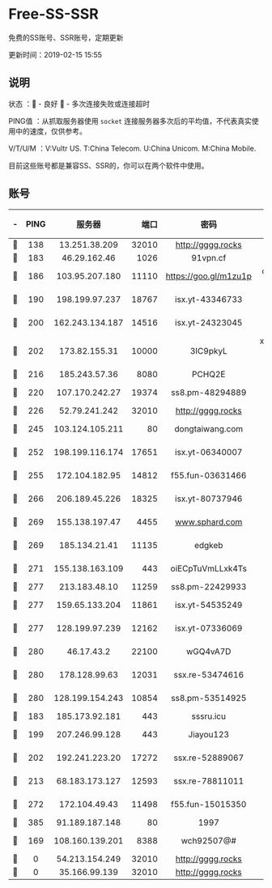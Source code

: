 # Free-SS-SSR

免费的SS账号、SSR账号，定期更新

更新时间：2019-02-15 15:55

## 说明

状态     ：🙂 - 良好 🙁 - 多次连接失败或连接超时

PING值   ：从抓取服务器使用 `socket` 连接服务器多次后的平均值，不代表真实使用中的速度，仅供参考。

V/T/U/M  ：V:Vultr US. T:China Telecom. U:China Unicom. M:China Mobile.

目前这些账号都是兼容SS、SSR的，你可以在两个软件中使用。

## 账号

|-|PING|服务器|端口|密码|加密方式|区域|V/T/U/M|
|:----:|:----:|:-----:|-----:|:----:|:----:|:----:|:----:|
|🙂|138|13.251.38.209|32010|http://gggg.rocks|chacha20|SG|8↓/10↑/9↓/9↓|
|🙂|183|46.29.162.46|1026|91vpn.cf|rc4-md5|RU|9↑/10↑/9↑/10↑|
|🙂|186|103.95.207.180|11110|https://goo.gl/m1zu1p|chacha20-ietf|US|5↓/5↓/8↑/7↓|
|🙂|190|198.199.97.237|18767|isx.yt-43346733|aes-256-cfb|US|9↑/9↑/9↑/9↑|
|🙂|200|162.243.134.187|14516|isx.yt-24323045|aes-256-cfb|US|9↑/9↑/9↑/9↑|
|🙂|202|173.82.155.31|10000|3IC9pkyL|xchacha20-ietf-poly1305|US|10↑/10↑/10↑/10↑|
|🙂|216|185.243.57.36|8080|PCHQ2E|rc4-md5|US|10↑/8↓/8↑/7↓|
|🙂|220|107.170.242.27|19374|ss8.pm-48294889|aes-256-cfb|US|10↑/10↑/10↑/10↑|
|🙂|226|52.79.241.242|32010|http://gggg.rocks|chacha20|KR|10↑/9↓/9↑/9↓|
|🙂|245|103.124.105.211|80|dongtaiwang.com|aes-256-cfb|US|10↑/10↑/10↑/10↑|
|🙂|252|198.199.116.174|17651|isx.yt-06340007|aes-256-cfb|US|7↑/6↑/5↑/6↑|
|🙂|255|172.104.182.95|14812|f55.fun-03631466|aes-256-cfb|SG|9↑/10↑/10↑/10↑|
|🙂|266|206.189.45.226|18325|isx.yt-80737946|aes-256-cfb|SG|9↑/9↑/9↑/9↑|
|🙂|269|155.138.197.47|4455|www.sphard.com|aes-256-cfb|US|8↑/10↑/9↑/10↑|
|🙂|269|185.134.21.41|11135|edgkeb|aes-256-cfb|GB|10↑/10↑/10↑/10↑|
|🙂|271|155.138.163.109|443|oiECpTuVmLLxk4Ts|aes-256-cfb|US|4↓/10↑/10↑/10↑|
|🙂|277|213.183.48.10|11259|ss8.pm-22429933|rc4-md5|RU|10↑/10↑/10↑/10↑|
|🙂|277|159.65.133.204|11861|isx.yt-54535249|aes-256-cfb|SG|9↑/9↑/9↑/9↑|
|🙂|277|128.199.97.239|12162|isx.yt-07336069|aes-256-cfb|SG|9↑/9↑/9↑/9↑|
|🙂|280|46.17.43.2|22100|wGQ4vA7D|aes-256-gcm|RU|4↑/10↑/10↑/10↑|
|🙂|280|178.128.99.63|12031|ssx.re-53474616|aes-256-cfb|SG|10↑/10↑/10↑/10↑|
|🙂|280|128.199.154.243|10854|ss8.pm-53514925|aes-256-cfb|SG|10↑/10↑/10↑/10↑|
|🙂|183|185.173.92.181|443|sssru.icu|rc4-md5|RU|10↑/10↑/10↑/10↑|
|🙂|199|207.246.99.128|443|Jiayou123|aes-256-cfb|US|10↑/10↑/10↑/10↑|
|🙂|202|192.241.223.20|17272|ssx.re-52889067|aes-256-cfb|US|10↑/10↑/10↑/10↑|
|🙂|213|68.183.173.127|12593|ssx.re-78811011|aes-256-cfb|US|10↑/10↑/10↑/10↑|
|🙂|272|172.104.49.43|11498|f55.fun-15015350|aes-256-cfb|SG|10↑/10↑/10↑/10↑|
|🙂|385|91.189.187.148|80|1997|chacha20|US|10↑/10↑/10↑/10↑|
|🙂|169|108.160.139.201|8388|wch92507@#|aes-256-cfb|JP|9↑/10↑/10↑/10↑|
|🙁|0|54.213.154.249|32010|http://gggg.rocks|chacha20|US|10↑/0↓/0↓/1↑|
|🙁|0|35.166.99.139|32010|http://gggg.rocks|chacha20|US|9↓/10↑/10↑/10↑|
